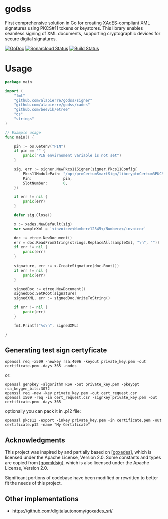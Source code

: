 # godss
First comprehensive solution in Go for creating XAdES-compliant XML signatures using PKCS#11 tokens or keystores. This library enables seamless signing of XML documents, supporting cryptographic devices for secure digital signatures.

[![GoDoc](https://godoc.org/github.com/alapierre/godss?status.svg)](https://godoc.org/github.com/alapierre/godss)
[![Sonarcloud Status](https://sonarcloud.io/api/project_badges/measure?project=alapierre_godss&metric=alert_status)](https://sonarcloud.io/dashboard?id=alapierre_godss)
[![Build Status](https://github.com/alapierre/godss/actions/workflows/go.yml/badge.svg?branch=main)](https://github.com/alapierre/godss/actions/workflows/go.yml)

# Usage

````go
package main

import (
	"fmt"
	"github.com/alapierre/godss/signer"
	"github.com/alapierre/godss/xades"
	"github.com/beevik/etree"
	"os"
	"strings"
)

// Example usage
func main() {

	pin := os.Getenv("PIN")
	if pin == "" {
		panic("PIN envirnoment variable is not set")
	}

	sig, err := signer.NewPkcs11Signer(signer.Pkcs11Config{
		Pkcs11ModulePath: "/opt/proCertumSmartSign/libcryptoCertum3PKCS.so",
		Pin:              pin,
		SlotNumber:       0,
	})

	if err != nil {
		panic(err)
	}

	defer sig.Close()

	x := xades.NewDefault(sig)
	var sampleXml = `<invoice><Number>12345</Number></invoice>`

	doc := etree.NewDocument()
	err = doc.ReadFromString(strings.ReplaceAll(sampleXml, "\n", ""))
	if err != nil {
		panic(err)
	}

	signature, err := x.CreateSignature(doc.Root())
	if err != nil {
		panic(err)
	}

	signedDoc := etree.NewDocument()
	signedDoc.SetRoot(signature)
	signedXML, err := signedDoc.WriteToString()

	if err != nil {
		panic(err)
	}

	fmt.Printf("%s\n", signedXML)

}
````

## Generating test sign certyficate

````shell
openssl req -x509 -newkey rsa:4096 -keyout private_key.pem -out certificate.pem -days 365 -nodes
````

or:

````shell
openssl genpkey -algorithm RSA -out private_key.pem -pkeyopt rsa_keygen_bits:3072
openssl req -new -key private_key.pem -out cert_request.csr
openssl x509 -req -in cert_request.csr -signkey private_key.pem -out certificate.pem -days 365
````

optionally you can pack it in .p12 file:

````shell
openssl pkcs12 -export -inkey private_key.pem -in certificate.pem -out certificate.p12 -name "My Certificate"
````

## Acknowledgments

This project was inspired by and partially based on [[goxades](https://github.com/artemkunich/goxades/)], which is licensed under the Apache License, Version 2.0.
Some constants and types are copied from [[goxmldsig](https://github.com/russellhaering/goxmldsig)], which is also licensed under the Apache License, Version 2.0.

Significant portions of codebase have been modified or rewritten to better fit the needs of this project.

## Other implementations

- https://github.com/digitalautonomy/goxades_sri/